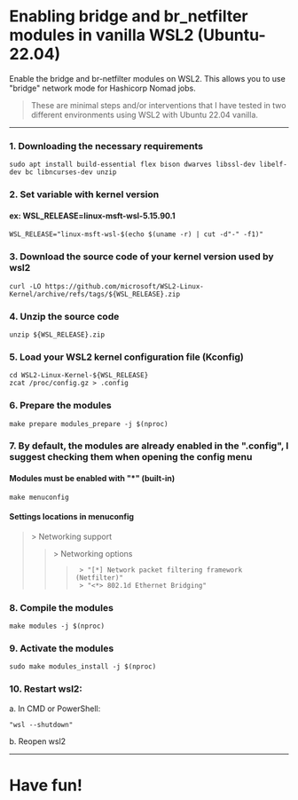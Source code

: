 # Enabling bridge and br_netfilter modules in vanilla WSL2 (Ubuntu-22.04)
Enable the bridge and br-netfilter modules on WSL2. This allows you to use "bridge" network mode for Hashicorp Nomad jobs.

> These are minimal steps and/or interventions that I have tested in two different environments using WSL2 with Ubuntu 22.04 vanilla.

---

### 1. Downloading the necessary requirements
```shell
sudo apt install build-essential flex bison dwarves libssl-dev libelf-dev bc libncurses-dev unzip
```

### 2. Set variable with kernel version
####    ex: WSL_RELEASE=linux-msft-wsl-5.15.90.1
```shell
WSL_RELEASE="linux-msft-wsl-$(echo $(uname -r) | cut -d"-" -f1)"
```

### 3. Download the source code of your kernel version used by wsl2
```shell
curl -LO https://github.com/microsoft/WSL2-Linux-Kernel/archive/refs/tags/${WSL_RELEASE}.zip
```

### 4. Unzip the source code 
```shell
unzip ${WSL_RELEASE}.zip
```

### 5. Load your WSL2 kernel configuration file (Kconfig)
```shell
cd WSL2-Linux-Kernel-${WSL_RELEASE}
zcat /proc/config.gz > .config
```

### 6. Prepare the modules
```shell
make prepare modules_prepare -j $(nproc)
```

### 7. By default, the modules are already enabled in the ".config", I suggest checking them when opening the config menu
####    Modules must be enabled with "*" (built-in)
```shell
make menuconfig
```

####   Settings locations in menuconfig
>\> Networking support
>>    \> Networking options
>>>      > "[*] Network packet filtering framework (Netfilter)"
>>>      > "<*> 802.1d Ethernet Bridging"

### 8. Compile the modules
```shell
make modules -j $(nproc)
```

### 9. Activate the modules
```shell
sudo make modules_install -j $(nproc)
```

### 10. Restart wsl2:

a. In CMD or PowerShell:

```shell
"wsl --shutdown"
```
b. Reopen wsl2

---

# Have fun!

